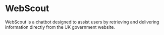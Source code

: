 # WebScout
WebScout is a chatbot designed to assist users by retrieving and delivering information directly from the UK government website.
